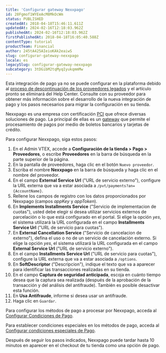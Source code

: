 ```yaml
---
title: 'Configurar gateway Nexxpago'
id: 28Fgmof1WYEeAcM8MkOcWm
status: PUBLISHED
createdAt: 2018-04-18T15:46:11.611Z
updatedAt: 2024-02-16T12:18:03.962Z
publishedAt: 2024-02-16T12:18:03.962Z
firstPublishedAt: 2018-04-18T16:05:40.588Z
contentType: tutorial
productTeam: Financial
author: 245tA425AIeioKAk2eaiwS
slug: configurar-gateway-nexxpago
locale: es
legacySlug: configurar-gateway-nexxpago
subcategory: 3tDGibM2tqMyqIyukqmmMw
---
```


<div class="alert alert-danger">Esta integración de pago ya no se puede configurar en la plataforma debido al <a href="https://help.vtex.com/es/announcements/descontinuacion-de-conectores-de-pago-legados-en-2024--4R5YIjUu1IWkiOHzXtQU14">proceso de descontinuación de los proveedores legados</a> y el artículo pronto se eliminará del Help Center. Consulte con su proveedor para obtener más información sobre el desarrollo de la nueva integración de pago y los pasos necesarios para migrar la configuración en su tienda.</div>

Nexxpago es una empresa con certificación [PCI](/es/faq/que-es-el-pci-ssc) que ofrece diversas soluciones de pago. La principal de ellas es un [gateway](/es/tutorial/que-es-un-gateway-de-pagos) que permite el procesamiento de pagos por medio de boletos bancarios y tarjetas de crédito.

Para configurar Nexxpago, siga estos pasos:

1. En el Admin VTEX, accede a __Configuración de la tienda > Pago > Proveedores__, o escribe __Proveedores__ en la barra de búsqueda en la parte superior de la página.
2. En la pantalla de proveedores, haga clic en el botón `Nuevo proveedor`.
3. Escriba el nombre __Nexxpago__ en la barra de búsqueda y haga clic en el nombre del proveedor.
4. En el campo __External Service Url__ ("URL de servicio externo"), configure la URL externa que va a estar asociada a `/pvt/payments?an={AccountName}`.
5. Rellene los campos de registro con los datos proporcionados por Nexxpago (campos _appKey_ y _appToken_).
6. En __Implements Installments Service__ ("Servicio de implementacion de cuotas"), usted debe elegir si desea utilizar servicios externos de parcelación o lo que está configurado en el portal. Si elige la opción _yes_, el sistema utilizará la URL configurada en el campo __Installments Service Url__ ("URL de servicio para cuotas").
7. En __External Cancellation Service__ ("Servicio de cancelacion de externo"), defina el uso o no de un servicio de cancelación externo. Si elige la opción _yes_, el sistema utilizará la URL configurada en el campo __External Service Url__ ("URL de servicio externo").
8. En el campo __Installments Service Url__ ("URL de servicio para cuotas"), configure la URL externa que va a estar asociada a `/options`.
9. En __SoftDescriptor__ ("Descripcion"), indique el texto que va a aparecer para identificar las transacciones realizadas en su tienda.
10. En el campo __Captura de seguridad anticipada__, escoja en cuánto tiempo desea que la captura sea realizada (después de la aprobación de la transacción y del análisis del antifraude). También es posible desactivar esta función.
11. En __Usa Antifraude__, informe si desea usar un antifraude.
12. Haga clic en `Guardar`.

Para configurar los métodos de pago a procesar por Nexxpago, acceda al [Configurar Condiciones de Pago](https://help.vtex.com/es/tutorial/condiciones-de-pago--tutorials_455#).

Para establecer condiciones especiales en los métodos de pago, acceda al [Configurar condiciones especiales de Pago](https://help.vtex.com/es/tutorial/condiciones-especiales--tutorials_456#).

Después de seguir los pasos indicados, Nexxpago puede tardar hasta 10 minutos en aparecer en el checkout de tu tienda como una opción de pago.
